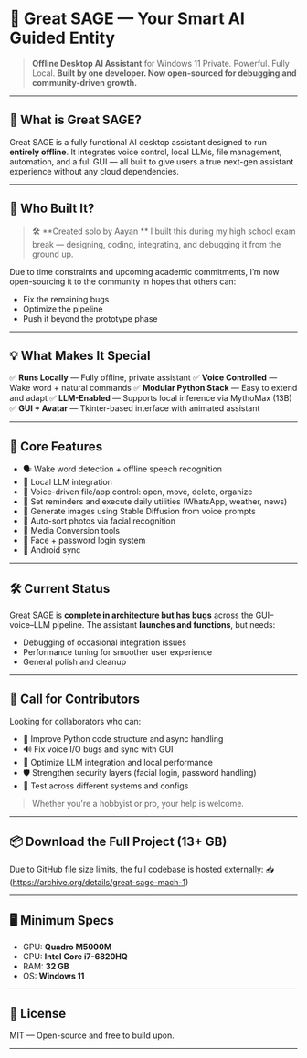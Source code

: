 # 🧠 Great SAGE — Your Smart AI Guided Entity

> **Offline Desktop AI Assistant** for Windows 11
> Private. Powerful. Fully Local.
> **Built by one developer. Now open-sourced for debugging and community-driven growth.**

---

## 🚀 What is Great SAGE?

Great SAGE is a fully functional AI desktop assistant designed to run **entirely offline**. It integrates voice control, local LLMs, file management, automation, and a full GUI — all built to give users a true next-gen assistant experience without any cloud dependencies.

---

## 👤 Who Built It?

> 🛠️ **Created solo by Aayan **
> I built this during my high school exam break — designing, coding, integrating, and debugging it from the ground up.

Due to time constraints and upcoming academic commitments, I’m now open-sourcing it to the community in hopes that others can:

* Fix the remaining bugs
* Optimize the pipeline
* Push it beyond the prototype phase

---

## 💡 What Makes It Special

✅ **Runs Locally** — Fully offline, private assistant
✅ **Voice Controlled** — Wake word + natural commands
✅ **Modular Python Stack** — Easy to extend and adapt
✅ **LLM-Enabled** — Supports local inference via MythoMax (13B)
✅ **GUI + Avatar** — Tkinter-based interface with animated assistant

---

## 🔧 Core Features

* 🗣️ Wake word detection + offline speech recognition
* 🧠 Local LLM integration 
* 📂 Voice-driven file/app control: open, move, delete, organize
* 📅 Set reminders and execute daily utilities (WhatsApp, weather, news)
* 🎨 Generate images using Stable Diffusion from voice prompts
* 📁 Auto-sort photos via facial recognition 
* 🔄 Media Conversion tools
* 🔐 Face + password login system
* 📱 Android sync

---

## 🛠️ Current Status

Great SAGE is **complete in architecture but has bugs** across the GUI–voice–LLM pipeline.
The assistant **launches and functions**, but needs:

* Debugging of occasional integration issues
* Performance tuning for smoother user experience
* General polish and cleanup

---

## 🤝 Call for Contributors

Looking for collaborators who can:

* 🐍 Improve Python code structure and async handling
* 🔊 Fix voice I/O bugs and sync with GUI
* 🤖 Optimize LLM integration and local performance
* 🛡️ Strengthen security layers (facial login, password handling)
* 🧪 Test across different systems and configs

> Whether you're a hobbyist or pro, your help is welcome.

---

## 📦 Download the Full Project (13+ GB)

Due to GitHub file size limits, the full codebase is hosted externally:
📥 (https://archive.org/details/great-sage-mach-1)

---

## 🖥️ Minimum Specs

* GPU: **Quadro M5000M**
* CPU: **Intel Core i7-6820HQ**
* RAM: **32 GB**
* OS: **Windows 11**

---

## 📄 License

MIT — Open-source and free to build upon.

---
